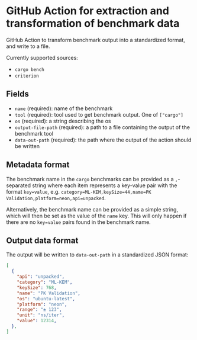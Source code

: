 # GitHub Action for extraction and transformation of benchmark data

GitHub Action to transform benchmark output into a standardized format, and write to a file.

Currently supported sources:
 - `cargo bench`
 - `criterion`

## Fields
- `name` (required): name of the benchmark
- `tool` (required): tool used to get benchmark output. One of `["cargo"]`
- `os` (required): a string describing the os
- `output-file-path` (required): a path to a file containing the output of the benchmark tool
- `data-out-path` (required): the path where the output of the action should be written

## Metadata format

The benchmark name in the `cargo` benchmarks can be provided as a `,`-separated string where each item represents a key-value pair with the format `key=value`, e.g. `category=ML-KEM,keySize=44,name=PK Validation,platform=neon,api=unpacked`.

Alternatively, the benchmark name can be provided as a simple string, which will then be set as the value of the `name` key. This will only happen if there are no `key=value` pairs found in the benchmark name.

## Output data format

The output will be written to `data-out-path` in a standardized JSON format:
```json
[
  {
    "api": "unpacked",
    "category": "ML-KEM",
    "keySize": 768,
    "name": "PK Validation",
    "os": "ubuntu-latest",
    "platform": "neon",
    "range": "± 123",
    "unit": "ns/iter",
    "value": 12314,
  },
]
```
